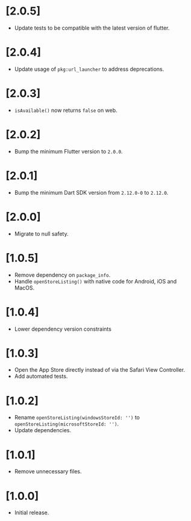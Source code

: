 # [2.0.5]
- Update tests to be compatible with the latest version of flutter.

# [2.0.4]

- Update usage of `pkg:url_launcher` to address deprecations.

# [2.0.3]

- `isAvailable()` now returns `false` on web.

# [2.0.2]

- Bump the minimum Flutter version to `2.0.0`.

# [2.0.1]

- Bump the minimum Dart SDK version from `2.12.0-0` to `2.12.0`.

# [2.0.0]

- Migrate to null safety.

# [1.0.5]

- Remove dependency on `package_info`.
- Handle `openStoreListing()` with native code for Android, iOS and MacOS.

# [1.0.4]

- Lower dependency version constraints

# [1.0.3]

- Open the App Store directly instead of via the Safari View Controller.
- Add automated tests.

# [1.0.2]

- Rename `openStoreListing(windowsStoreId: '')` to `openStoreListing(microsoftStoreId: '')`.
- Update dependencies.

# [1.0.1]

- Remove unnecessary files.

# [1.0.0]

- Initial release.
